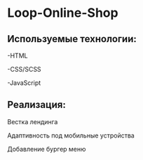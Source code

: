 # Loop-Online-Shop

## Используемые технологии:

-HTML

-CSS/SCSS

-JavaScript

## Реализация:

Вестка лендинга

Адаптивность под мобильные устройства

Добавление бургер меню
